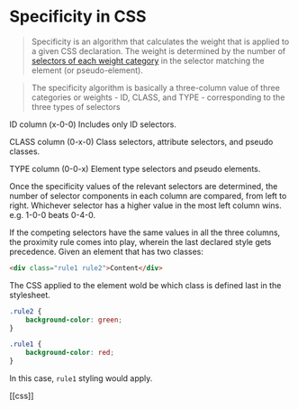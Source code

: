 # Specificity in CSS

> Specificity is an algorithm that calculates the weight that is applied to a given CSS declaration. The weight is determined by the number of [selectors of each weight category](https://developer.mozilla.org/en-US/docs/Web/CSS/Specificity#selector-weight-categories) in the selector matching the element (or pseudo-element).

> The specificity algorithm is basically a three-column value of three categories or weights - ID, CLASS, and TYPE - corresponding to the three types of selectors

ID column (x-0-0)
Includes only ID selectors.

CLASS column (0-x-0)
Class selectors, attribute selectors, and pseudo classes.

TYPE column (0-0-x)
Element type selectors and pseudo elements.

Once the specificity values of the relevant selectors are determined, the number of selector components in each column are compared, from left to right. Whichever selector has a higher value in the most left column wins. e.g. 1-0-0 beats 0-4-0.

If the competing selectors have the same values in all the three columns, the proximity rule comes into play, wherein the last declared style gets precedence. Given an element that has two classes:
```html
<div class="rule1 rule2">Content</div>
```
The CSS applied to the element wold be which class is defined last in the stylesheet.
```css
.rule2 {
    background-color: green;
}

.rule1 {
    background-color: red;
}
```
In this case, `rule1` styling would apply.

[[css]]